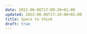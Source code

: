 ```yaml
---
date: 2022-06-06T17:09:20+01:00
updated: 2022-06-06T17:10:00+01:00
title: Space to think
draft: true
---
```


